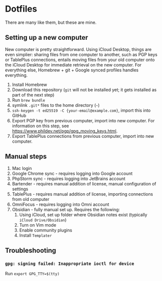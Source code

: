 # Dotfiles

There are many like them, but these are mine.

## Setting up a new computer

New computer is pretty straightforward. Using iCloud Desktop, things are even simplier: sharing files from one computer to another, such as PGP keys or TablePlus connections, entails moving files from your old computer onto the iCloud Desktop for immediate retrieval on the new computer. For everything else, Homebrew + git + Google synced profiles handles everything.

1. Install Homebrew
1. Download this repository (`git` will not be installed yet; it gets installed as part of the next step)
1. Run `brew bundle`
1. symlink `.git*` files to the home directory (`~`)
1. `ssh-keygen -t ed25519 -C {your-email@example.com}`, import this into GitHub
1. Export PGP key from previous computer, import into new computer. For information on this step, see <https://www.phildev.net/pgp/gpg_moving_keys.html>.
1. Export TablePlus connections from previous computer, import into new computer.

## Manual steps

1. Mac login
1. Google Chrome sync - requires logging into Google account
1. PhpStorm sync - requires logging into JetBrains account
1. Bartender - requires manual addition of license, manual configuration of settings
1. TablePlus - requires manual addition of license, importing connections from old computer
1. OmniFocus - requires logging into Omni account
1. Obsidian - fully manual set up. Requires the following:
    1. Using iCloud, set up folder where Obsidian notes exist (typically `iCloud Drive/Obsidian`)
    1. Turn on Vim mode
    1. Enable community plugins
    1. Install `Templater`

## Troubleshooting
### `gpg: signing failed: Inappropriate ioctl for device`

Run `export GPG_TTY=$(tty)`

